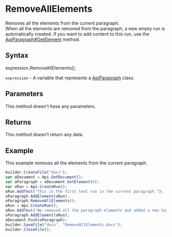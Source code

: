 # RemoveAllElements

Removes all the elements from the current paragraph.
<br>When all the elements are removed from the paragraph, a new empty run is automatically created. If you want to add content to this run, use the [ApiParagraph#GetElement](./GetElement.md) method.

## Syntax

expression.RemoveAllElements();

`expression` - A variable that represents a [ApiParagraph](../ApiParagraph.md) class.

## Parameters

This method doesn't have any parameters.

## Returns

This method doesn't return any data.

## Example

This example removes all the elements from the current paragraph.

```javascript
builder.CreateFile("docx");
var oDocument = Api.GetDocument();
var oParagraph = oDocument.GetElement(0);
var oRun = Api.CreateRun();
oRun.AddText("This is the first text run in the current paragraph.");
oParagraph.AddElement(oRun);
oParagraph.RemoveAllElements();
oRun = Api.CreateRun();
oRun.AddText("We removed all the paragraph elements and added a new text run inside it.");
oParagraph.AddElement(oRun);
oDocument.Push(oParagraph);
builder.SaveFile("docx", "RemoveAllElements.docx");
builder.CloseFile();
```